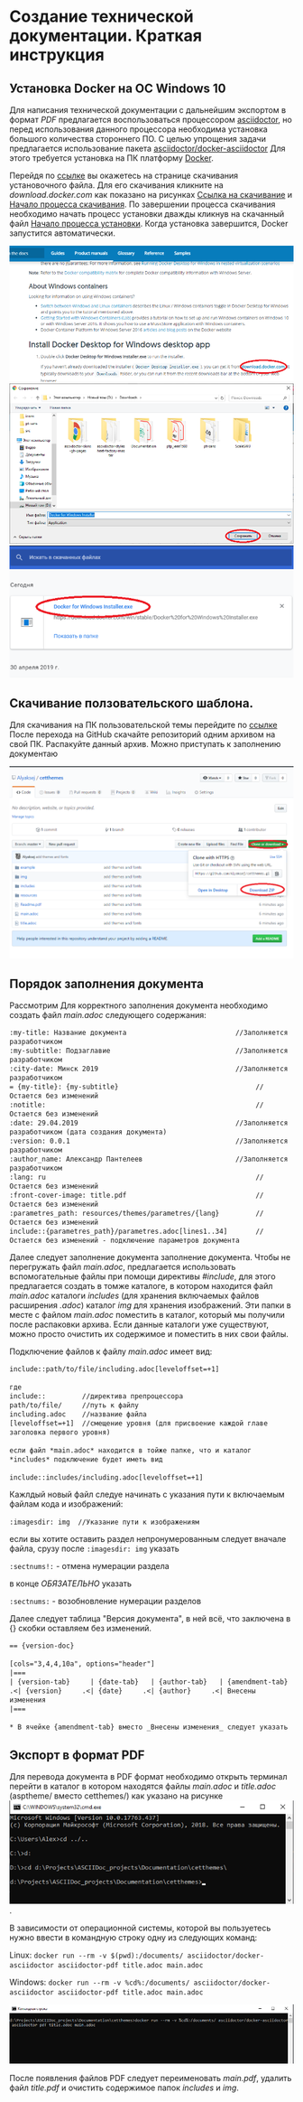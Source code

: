 # Создание технической документации. Краткая инструкция


## Установка Docker на OC Windows 10

Для написания технической документации с дальнейшим экспортом в формат *PDF* предлагается
воспользоваться процессором [asciidoctor](https://asciidoctor.org), но перед использования данного
процессора необходима установка большого количества стороннего ПО. С целью упрощения задачи предлагается
использование пакета [asciidoctor/docker-asciidoctor](https://hub.docker.com/r/asciidoctor/docker-asciidoctor)
Для этого требуется установка на ПК платформу [Docker](https://asciidoctor.org).

Перейдя по [ссылке](https://docs.docker.com/docker-for-windows/install) вы окажетесь на странице
скачивания установочного файла. Для его скачивания кликните на _download.docker.com_ как показано на
рисункax [Ссылка на скачивание](https://github.com/Alyaksej/cetthemes/blob/master/example/img/1.png)
и [Начало процесса скачивания](https://github.com/Alyaksej/cetthemes/blob/master/example/img/2.png).
По завершении процесса скачивания необходимо начать процесс установки дважды
кликнув на скачанный файл [Начало процесса установки](https://github.com/Alyaksej/cetthemes/blob/master/example/img/3.png).
Когда установка завершится, Docker запустится автоматически.

![Ссылка на скачивание](https://github.com/Alyaksej/cetthemes/blob/master/example/img/1.png)
![Начало процесса скачивания](https://github.com/Alyaksej/cetthemes/blob/master/example/img/2.png)
![Начало процесса установки](https://github.com/Alyaksej/cetthemes/blob/master/example/img/3.png)

##	Скачивание ползовательского шаблона.

Для скачивания на ПК пользовательской темы перейдите по [ссылке](https://github.com/Alyaksej/asptheme)
После перехода на GitHub скачайте репозиторий одним архивом на свой ПК. Распакуйте данный архив. Можно приступать
к заполнению документаю

![Скачивание репозитория](https://github.com/Alyaksej/cetthemes/blob/master/example/img/4.png)

##	Порядок заполнения документа

Рассмотрим
Для корректного заполнения документа необходимо создать файл *main.adoc* следующего содержания:

```
:my-title: Название документа                           //Заполняется разработчиком
:my-subtitle: Подзаглавие                               //Заполняется разработчиком
:city-date: Минск 2019                                  //Заполняется разработчиком
= {my-title}: {my-subtitle}                                  //Остается без изменений
:notitle:                                                    //Остается без изменений
:date: 29.04.2019                                       //Заполняется разработчиком (дата создания документа)
:version: 0.0.1                                         //Заполняется разработчиком
:author_name: Александр Пантелеев                       //Заполняется разработчиком
:lang: ru                                                    //Остается без изменений
:front-cover-image: title.pdf                                //Остается без изменений
:parametres_path: resources/themes/parametres/{lang}         //Остается без изменений
include::{parametres_path}/parametres.adoc[lines1..34]       //Остается без изменений - подключение параметров документа

```

Далее следует заполнение документа заполнение документа. Чтобы не перегружать файл *main.adoc*,
предлагается использовать вспомогательные файлы при помощи директивы *#include*, для этого предлагается
создать в томже каталоге, в котором находится файл *main.adoc* каталоги *includes* (для хранения включаемых
файлов расширения _.adoc_) каталог *img* для хранения изображений.
Эти папки в месте с файлом *main.adoc* поместить в каталог, который мы получили после распаковки архива.
Если данные каталоги уже существуют, можно просто очистить их содержимое и поместить в них
свои файлы.

Подключение файлов к файлу *main.adoc* имеет вид:

```
include::path/to/file/including.adoc[leveloffset=+1]

где
include::         //директива препроцессора
path/to/file/     //путь к файлу
including.adoc    //название файла
[leveloffset=+1]  //смещение уровня (для присвоение каждой главе заголовка первого уровня)

если файл *main.adoc* находится в тойже папке, что и каталог *includes* подключение будет иметь вид

include::includes/including.adoc[leveloffset=+1]
```

Кажлдый новый файл следуе начинать с указания пути к включаемым файлам кода и изображений:

`:imagesdir: img  //Указание пути к изображениям`

если вы хотите оставить раздел непронумерованным следует вначале файла, срузу после  `:imagesdir: img` указать

`:sectnums!:` - отмена нумерации раздела

в конце *ОБЯЗАТЕЛЬНО* указать

`:sectnums:` - возобновление нумерации разделов

Далее следует таблица "Версия документа", в ней всё, что заключена в {} скобки  оставляем без изменений.

```
== {version-doc}

[cols="3,4,4,10a", options="header"]
|===
| {version-tab}     | {date-tab}   | {author-tab}   | {amendment-tab}
.<| {version}     .<| {date}     .<| {author}     .<| Внесены изменения
|===

* В ячейке {amendment-tab} вместо _Внесены изменения_ следует указать 

```


##	Экспорт в формат PDF

Для перевода документа в PDF формат необходимо открыть терминал перейти в каталог
в котором находятся файлы _main.adoc_ и _title.adoc_ (asptheme/ вместо cetthemes/) как указано на рисунке 
![](https://github.com/Alyaksej/cetthemes/blob/master/example/img/5.png).

В зависимости от операционной системы, которой вы пользуетесь нужно ввести в командную строку
одну из следующих команд:

Linux:
`docker run --rm -v $(pwd):/documents/ asciidoctor/docker-asciidoctor asciidoctor-pdf title.adoc main.adoc`

Windows:
`docker run --rm -v %cd%:/documents/ asciidoctor/docker-asciidoctor asciidoctor-pdf title.adoc main.adoc`


![](https://github.com/Alyaksej/cetthemes/blob/master/example/img/6.png)

После появления файлов PDF следует переименовать _main.pdf_, удалить файл _title.pdf_ и
очистить содержимое папок *includes* и *img*.
